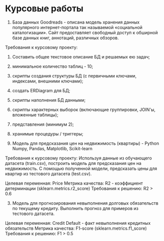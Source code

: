 # Курсовые работы 

1. База данных Goodreads - описана модель хранения данных популярного интернет-портала так называемой «социальной каталогизации». Сайт предоставляет свободный доступ к обширной базе данных книг, аннотаций, различных обзоров.

Требования к курсовому проекту:
1. Составить общее текстовое описание БД и решаемых ею задач;
2. минимальное количество таблиц - 10;
3. скрипты создания структуры БД (с первичными ключами, индексами, внешними ключами);
4. создать ERDiagram для БД;
5. скрипты наполнения БД данными;
6. скрипты характерных выборок (включающие группировки, JOIN'ы, вложенные таблицы);
7. представления (минимум 2);
8. хранимые процедуры / триггеры;


2.  Модель для предсказания цен на недвижимость (квартиры) - Python Numpy, Pandas, Matplotlib, Scikit-learn

Требования к курсовому проекту:
Используя данные из обучающего датасета (train.csv), построить модель для предсказания цен на недвижимость.
С помощью полученной модели, предсказать цены для квартир из тестового датасета (test.csv).

Целевая переменная: Price
Метрика качества: R2 - коэффициент детерминации (sklearn.metrics.r2_score)
Требования к решению: R2 > 0.6

3. Модель для прогнозирования невыполнения долговых обязательств по текущему кредиту. 
Выполнить прогноз для примеров из тестового датасета.

Целевая переменная:
Credit Default - факт невыполнения кредитных обязательств
Метрика качества: F1-score (sklearn.metrics.f1_score)
Требования к решению: F1 > 0.5

